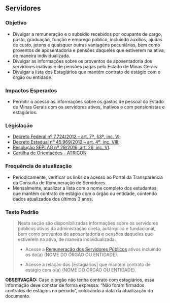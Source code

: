 ## Servidores

### Objetivo
- Divulgar a remuneração e o subsídio recebidos por ocupante de cargo, posto, graduação, função e emprego público, incluindo auxílios, ajudas de custo, jetons e quaisquer outras vantagens pecuniárias, bem como proventos de aposentadoria e pensões daqueles que estiverem na ativa, de maneira individualizada.
- Divulgar as informações sobre os proventos de aposentadoria dos servidores inativos e de pensões pagas pelo Estado de Minas Gerais.
- Divulgar a lista dos Estagiários que mantém contrato de estágio com o órgão ou entidade.

### Impactos Esperados
- Permitir o acesso as informações sobre os gastos de pessoal do Estado de Minas Gerais com os servidores ativos, inativos e com pensionistas e estagiários.

### Legislação
- [Decreto Federal nº 7.724/2012 – art. 7º, §3º, inc. VI](http://www.planalto.gov.br/ccivil_03/_ato2011-2014/2012/decreto/d7724.htm#art7);
-	[Decreto Estadual nº 45.969/2012 – art. 4º, inc. VIII](https://www.almg.gov.br/consulte/legislacao/completa/completa.html?tipo=DEC&num=45969&ano=2012);
-	[Resolução SEPLAG nº 29/2016, art. 26, inc. VI](http://www.planejamento.mg.gov.br/sites/default/files/documentos/resolucao_sitios_seplag_29_de_05_07_2016_1.pdf).
-	[Cartilha de Orientações - ATRICON](https://docs.google.com/document/d/1lFyzEkznb9QzhsQEvy5p027VtfoLihGq/edit)

### Frequência de atualização
-	Periodicamente, verificar os links de acesso ao Portal da Transparência da Consulta de Remuneração de Servidores.
-	Mensalmente, atualizar a lista com o nome completo dos estudantes que mantêm contrato de estágio com o órgão ou entidade, contendo dados atualizados dos últimos 3 anos. 

### Texto Padrão
> Nesta seção são disponibilizadas informações sobre os servidores públicos ativos da administração direta, autárquica e fundacional, bem como proventos de aposentadoria e pensões daqueles que estiverem na ativa, de maneira individualizada.
>
> - Acesse a [Remuneração dos Servidores Públicos](http://www.transparencia.mg.gov.br/estado-pessoal/remuneracao-dos-servidores) ativos incluindo os do(a) (NOME DO ÓRGÃO OU ENTIDADE).
> 
> - Acesse a relação dos [Estagiários] que mantém contrato de estágio com o(a) (NOME DO ÓRGÃO OU ENTIDADE).

**OBSERVAÇÃO:** Caso o órgão não tenha contrato com estagiários, essa informação deve constar de forma expressa: “Não foram firmados contratos de estágios no período”, colocando a data da atualização do documento.


